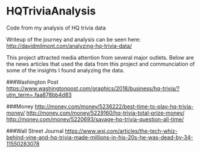 # HQTriviaAnalysis
Code from my analysis of HQ trivia data

Writeup of the journey and analysis can be seen here: http://davidmilmont.com/analyzing-hq-trivia-data/

This project attracted media attention from several major outlets. Below are the news articles that used the data from this project and communciation of some of the insights I found analyzing the data. 

###Washington Post
https://www.washingtonpost.com/graphics/2018/business/hq-trivia/?utm_term=.faa878bb4d83

###Money
http://money.com/money/5236222/best-time-to-play-hq-trivia-money/
http://money.com/money/5229160/hq-trivia-total-prize-money/
http://money.com/money/5220693/savage-hq-trivia-question-all-time/

###Wall Street Journal
https://www.wsj.com/articles/the-tech-whiz-behind-vine-and-hq-trivia-made-millions-in-his-20s-he-was-dead-by-34-11550283078
